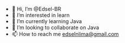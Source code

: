 - 👋 Hi, I’m @Edsel-BR
- 👀 I’m interested in learn
- 🌱 I’m currently learning Java
- 💞️ I’m looking to collaborate on Java
- 📫 How to reach me edselnlima@gmail.com

<!---
Edsel-BR/Edsel-BR is a ✨ special ✨ repository because its `README.md` (this file) appears on your GitHub profile.
You can click the Preview link to take a look at your changes.
--->
